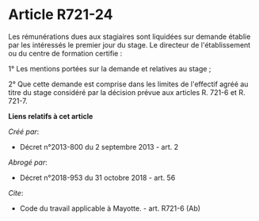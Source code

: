 # Article R721-24

Les rémunérations dues aux stagiaires sont liquidées sur demande établie par les intéressés le premier jour du stage. Le
directeur de l'établissement ou du centre de formation certifie : 

1° Les mentions portées sur la demande et relatives au stage ; 

2° Que cette demande est comprise dans les limites de l'effectif agréé au titre du stage considéré par la décision prévue aux
articles R. 721-6 et R. 721-7.

**Liens relatifs à cet article**

_Créé par_:

  - Décret n°2013-800 du 2 septembre 2013 - art. 2

_Abrogé par_:

  - Décret n°2018-953 du 31 octobre 2018 - art. 56

_Cite_:

  - Code du travail applicable à Mayotte. - art. R721-6 (Ab)
